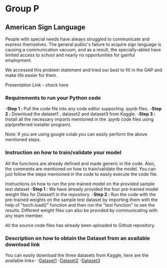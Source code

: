 # Group P
## **American Sign Language**

People with special needs have always struggled to communicate and express themselves. The general public's failure to acquire sign language is causing a communication vacuum, and as a result, the specially-abled have limited access to school and nearly no opportunities for gainful employment.

We accessed this problem statement and tried our best to fill in the GAP and make life easier for them.

Presentation Link - check here


### **Requirements to run your Python code** 
-**Step 1 :** Pull the code file into any code editor supporting .ipynb files.
-**Step 2 :** Download the dataset1 , dataset2 and dataset3 from Kaggle.
-**Step 3 :** Install all the necessary imports mentioned in the .ipynb code files using pip(preferred installer program).

Note: If you are using google colab you can easily perform the above mentioned steps.

### **Instruction on how to train/validate your model**
All the functions are already defined and made generic in the code. Also, the comments are mentioned on how to train/validate the model. You can just follow the steps mentioned in the code to easily execute the code file.

Instructions on how to run the pre-trained model on the provided sample test dataset
-**Step 1 :** We have already provided the four pre-trained model weight files for Dataset1 in the repository.
-**Step 2 :** Run the code with the pre-trained weights on the sample test dataset by importing them with the help of "torch.load()" function and then run the "test function" to see the results. Different weight files can also be provided by communicating with any team member. 


All the source code files has already been uploaded to Github repository.

### **Description on how to obtain the Dataset from an available download link**
You can easily download the three datasets from Kaggle, here are the available links-
-[Dataset1](https://www.kaggle.com/datasets/grassknoted/asl-alphabet)
-[Dataset2](https://www.kaggle.com/datasets/ayuraj/asl-dataset)
-[Dataset3](https://www.kaggle.com/datasets/ayuraj/american-sign-language-dataset)

